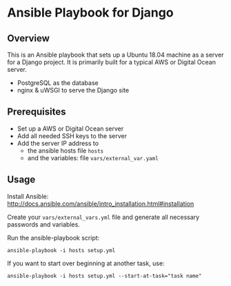 # Ansible Playbook for Django

## Overview

This is an Ansible playbook that sets up a Ubuntu 18.04 machine as a server for a Django project. It is primarily built for a typical AWS or Digital Ocean server.

- PostgreSQL as the database
- nginx & uWSGI to serve the Django site

## Prerequisites

- Set up a AWS or Digital Ocean server
- Add all needed SSH keys to the server
- Add the server IP address to
  - the ansible hosts file `hosts`
  - and the variables: file `vars/external_var.yaml`

## Usage

Install Ansible: http://docs.ansible.com/ansible/intro_installation.html#installation

Create your `vars/external_vars.yml` file and generate all necessary passwords and variables.

Run the ansible-playbook script:

    ansible-playbook -i hosts setup.yml

If you want to start over beginning at another task, use:

    ansible-playbook -i hosts setup.yml --start-at-task="task name"
